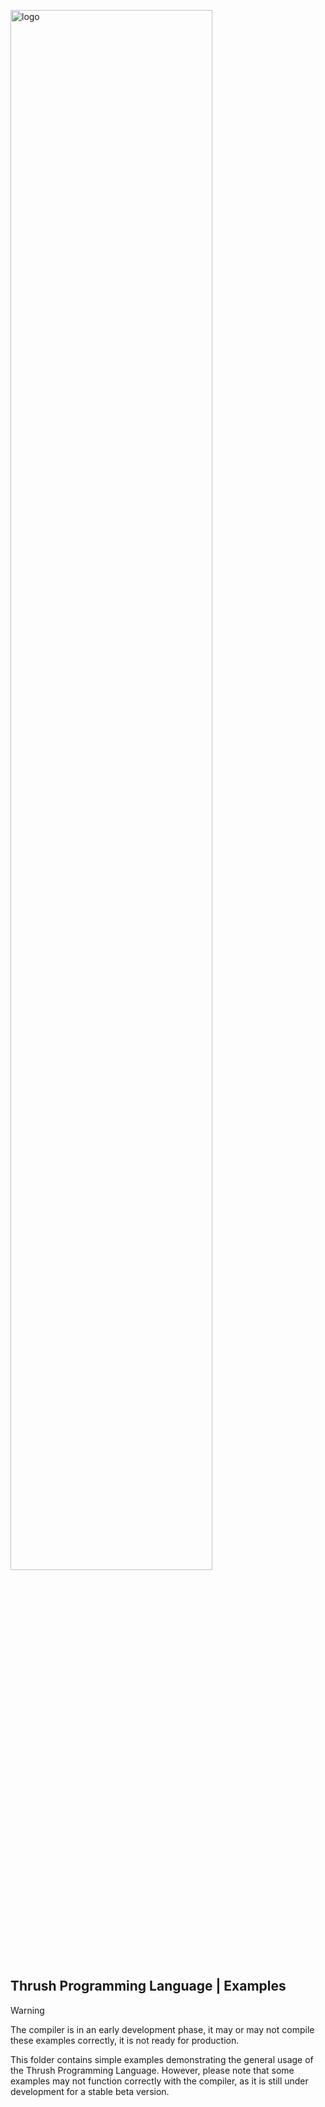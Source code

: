 <img src= "https://github.com/thrushlang/thrushc/blob/master/assets/thrushlang-logo-v1.5.png" alt= "logo" style= "width: 80%; height: 80%;"> </img>

## Thrush Programming Language | Examples

> [!WARNING]  
> The compiler is in an early development phase, it may or may not compile these examples correctly, it is not ready for production.

This folder contains simple examples demonstrating the general usage of the Thrush Programming Language. However, please note that some examples may not function correctly with the compiler, as it is still under development for a stable beta version.
